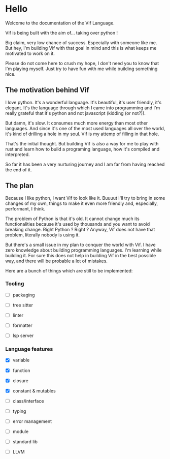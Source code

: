 # Hello

Welcome to the documentation of the Vif Language.

Vif is being built with the aim of... taking over python !

Big claim, very low chance of success. Especially with someone like me. But hey, I'm building Vif with that goal in mind and this is what keeps me motivated to work on it. 

Please do not come here to crush my hope, I don't need you to know that I'm playing myself. Just try to have fun with me while building something nice.

## The motivation behind Vif

I love python. It's a wonderful language. It's beautiful, it's user friendly, it's elegant. It's the language through which I came into programming and I'm really grateful that it's python and not javascript (kidding (or not?)).

But damn, it's slow. It consumes much more energy than most other languages. And since it's one of the most used languages all over the world, it's kind of drilling a hole in my soul. Vif is my attemp of filling in that hole.

That's the initial thought. But building Vif is also a way for me to play with rust and learn how to build a programing language, how it's compiled and interpreted.

So far it has been a very nurturing journey and I am far from having reached the end of it.

## The plan

Because I like python, I want Vif to look like it. Buuuut I'll try to bring in some changes of my own, things to make it even more friendly and, especially, performant, I think. 

The problem of Python is that it's old. It cannot change much its functionalities because it's used by thousands and you want to avoid breaking change. Right Python ? Right ? Anyway, Vif does not have that problem, literally nobody is using it.

But there's a small issue in my plan to conquer the world with Vif. I have zero knowledge about building programming languages. I'm learning while building it. For sure this does not help in building Vif in the best possible way, and there will be probable a lot of mistakes. 

Here are a bunch of things which are still to be implemented:


### Tooling

- [ ] packaging
- [ ] tree sitter
- [ ] linter
- [ ] formatter
- [ ] lsp server


### Language features

- [x] variable
- [x] function
- [x] closure
- [x] constant & mutables
- [ ] class/interface
- [ ] typing
- [ ] error management
- [ ] module
- [ ] standard lib
- [ ] LLVM 


